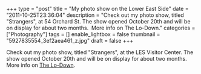 +++
type = "post"
title = "My photo show on the Lower East Side"
date = "2011-10-25T23:36:04"
description = "Check out my photo show, titled \"Strangers\", at 54 Orchard St. The show opened October 20th and will be on display for about two months.&#160; More info on The Lo-Down."
categories = ["Photography"]
tags = []
enable_lightbox = false
thumbnail = "5927835554_3ef2aea461_z.jpg"
draft = false
+++

<p>Check out my photo show, titled "Strangers", at the LES Visitor Center. The
show opened October 20th and will be on display for about two months. 
More info on <a href="http://www.thelodownny.com/leslog/2011/10/the-lo-down-presents-strangers-an-exhibit-by-a-jesse-jiryu-davis.html">The
Lo-Down</a>.</p>
<p><a href="http://www.flickr.com/photos/emptysquare/5883621544/in/set-72157627172320196/lightbox/"><img style="display:block; margin-left:auto; margin-right:auto;" src="5927835554_3ef2aea461_z.jpg" title="" /></a></p>
    